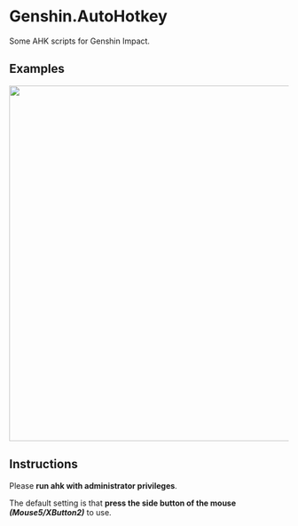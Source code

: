 # Genshin.AutoHotkey
Some AHK scripts for Genshin Impact.

## Examples
<img src="./Assets/Kokomi_Attack.gif" width=640 high=360>

## Instructions
Please **run ahk with administrator privileges**.

The default setting is that **press the side button of the mouse *(Mouse5/XButton2)*** to use.
